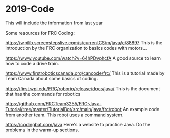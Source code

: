# 2019-Code
This will include the information from last year

Some resources for FRC Coding:

https://wpilib.screenstepslive.com/s/currentCS/m/java/c/88897
  This is the introduction by the FRC organization to basics codes with motors...

https://www.youtube.com/watch?v=64hPDvphcfA
  A good source to learn how to code a drive train.
  
https://www.firstroboticscanada.org/cancode/frc/
  This is a tutorial made by Team Canada about some basics of coding.
  
https://first.wpi.edu/FRC/roborio/release/docs/java/
  This is the document that has the commands for robotics
  
https://github.com/FRCTeam3255/FRC-Java-Tutorial/tree/master/TutorialBot/src/main/java/frc/robot
  An example code from another team. This robot uses a command system.
  
https://codingbat.com/java
  Here's a website to practice Java. Do the problems in the warm-up sections.

